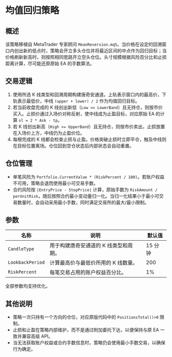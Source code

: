 # 均值回归策略

## 概述
该策略移植自 MetaTrader 专家顾问 `MeanReversion.mq5`。当价格在设定的回溯窗口内创出新的低点时，策略会开立多头仓位并将最近区间的中点作为回归目标；当价格刷新新高时，则按照相同思路开立空头仓位。头寸规模根据风险百分比和止损距离计算，尽可能还原原始 EA 的手数算法。

## 交易逻辑
1. 使用所选 K 线类型和回溯周期构建唐奇安通道。上轨表示窗口内的最高价，下轨表示最低价，中线 `(upper + lower) / 2` 作为均值回归目标。
2. 若当前收盘完成的 K 线创出新低（`Low <= LowerBand`）且无持仓，则按市价买入。止损价通过入场价对称反射，使中线成为止盈目标，对应原始 EA 的计算 `sl = 2 * Ask - tp`。
3. 若 K 线创出新高（`High >= UpperBand`）且无持仓，则按市价卖出，止损放置在入场价上方，中线仍为止盈价位。
4. 每根完成的 K 线都会检查止损与止盈。价格突破止损时立即平仓，触及中线则在目标位置离场。仓位回到空仓状态后内部状态会自动重置。

## 仓位管理
* 单笔风险为 `Portfolio.CurrentValue * (RiskPercent / 100)`。若账户权益不可用，策略会退而使用最小可交易手数。
* 合约风险按 `|EntryPrice - StopPrice|` 计算，原始手数为 `RiskAmount / perUnitRisk`，随后按照合约最小变动量归一化。当归一化结果小于最小可交易数量时，会自动采用最小手数，同时满足交易所的最大/最小限制。

## 参数
| 名称 | 说明 | 默认值 |
| --- | --- | --- |
| `CandleType` | 用于构建唐奇安通道的 K 线类型和周期。 | 15 分钟 |
| `LookbackPeriod` | 计算最高价与最低价所用的 K 线数量。 | 200 |
| `RiskPercent` | 每笔交易占用的账户权益百分比。 | 1% |

全部参数均支持优化。

## 其他说明
* 策略一次只持有一个方向的仓位，对应原版代码中的 `PositionsTotal()>0` 限制。
* 止损和止盈在策略内部维护，而不是通过附加委托下达，以便保持与原 EA 一致并兼容高级 API。
* 当无法获取账户权益或合约手数信息时，策略仍会使用最小手数交易，以确保行为确定。
